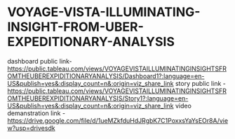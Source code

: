 # VOYAGE-VISTA-ILLUMINATING-INSIGHT-FROM-UBER-EXPEDITIONARY-ANALYSIS
 dashboard public link-https://public.tableau.com/views/VOYAGEVISTAILLUMINATINGINSIGHTSFROMTHEUBEREXPIDITIONARYANALYSIS/Dashboard1?:language=en-US&publish=yes&:display_count=n&:origin=viz_share_link
story public link -https://public.tableau.com/views/VOYAGEVISTAILLUMINATINGINSIGHTSFROMTHEUBEREXPIDITIONARYANALYSIS/Story1?:language=en-US&publish=yes&:display_count=n&:origin=viz_share_link
video demanstration link -https://drive.google.com/file/d/1ueMZkfduHdJRgbK7C1PoxxsYaYsEOr8A/view?usp=drivesdk
